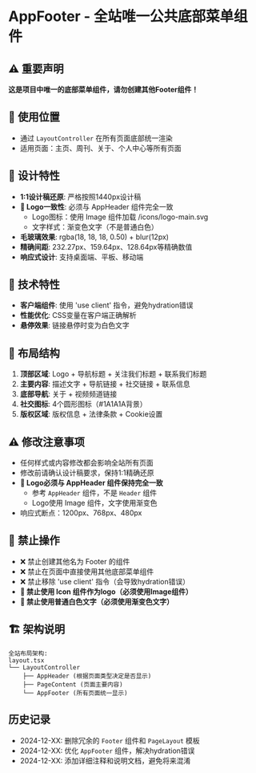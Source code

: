 # AppFooter - 全站唯一公共底部菜单组件

## ⚠️ 重要声明

**这是项目中唯一的底部菜单组件，请勿创建其他Footer组件！**

## 📍 使用位置

- 通过 `LayoutController` 在所有页面底部统一渲染
- 适用页面：主页、周刊、关于、个人中心等所有页面

## 🎯 设计特性

- **1:1设计稿还原**: 严格按照1440px设计稿
- **🚨 Logo一致性**: 必须与 AppHeader 组件完全一致
  - Logo图标：使用 Image 组件加载 /icons/logo-main.svg
  - 文字样式：渐变色文字（不是普通白色）
- **毛玻璃效果**: rgba(18, 18, 18, 0.50) + blur(12px)
- **精确间距**: 232.27px、159.64px、128.64px等精确数值
- **响应式设计**: 支持桌面端、平板、移动端

## 🔧 技术特性

- **客户端组件**: 使用 'use client' 指令，避免hydration错误
- **性能优化**: CSS变量在客户端正确解析
- **悬停效果**: 链接悬停时变为白色文字

## 📐 布局结构

1. **顶部区域**: Logo + 导航标题 + 关注我们标题 + 联系我们标题
2. **主要内容**: 描述文字 + 导航链接 + 社交链接 + 联系信息
3. **底部导航**: 关于 + 视频频道链接
4. **社交图标**: 4个圆形图标（#1A1A1A背景）
5. **版权区域**: 版权信息 + 法律条款 + Cookie设置

## ⚠️ 修改注意事项

- 任何样式或内容修改都会影响全站所有页面
- 修改前请确认设计稿要求，保持1:1精确还原
- **🚨 Logo必须与 AppHeader 组件保持完全一致**
  - 参考 `AppHeader` 组件，不是 `Header` 组件
  - Logo使用 Image 组件，文字使用渐变色
- 响应式断点：1200px、768px、480px

## 🚫 禁止操作

- ❌ 禁止创建其他名为 Footer 的组件
- ❌ 禁止在页面中直接使用其他底部菜单组件
- ❌ 禁止移除 'use client' 指令（会导致hydration错误）
- **🚨 禁止使用 Icon 组件作为logo（必须使用Image组件）**
- **🚨 禁止使用普通白色文字（必须使用渐变色文字）**

## 🏗️ 架构说明

```
全站布局架构:
layout.tsx 
└── LayoutController
    ├── AppHeader (根据页面类型决定是否显示)
    ├── PageContent (页面主要内容)
    └── AppFooter (所有页面统一显示)
```

## 历史记录

- 2024-12-XX: 删除冗余的 `Footer` 组件和 `PageLayout` 模板
- 2024-12-XX: 优化 `AppFooter` 组件，解决hydration错误
- 2024-12-XX: 添加详细注释和说明文档，避免将来混淆 